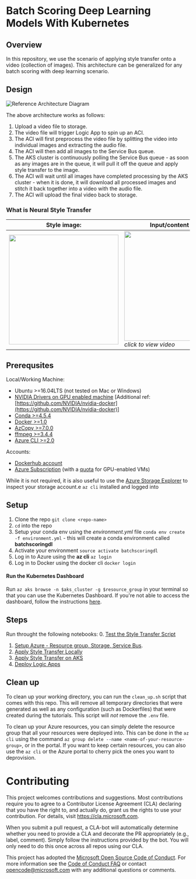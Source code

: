 
# Batch Scoring Deep Learning Models With Kubernetes

## Overview
In this repository, we use the scenario of applying style transfer onto a video (collection of images). This architecture can be generalized for any batch scoring with deep learning scenario.

## Design
![Reference Architecture Diagram](https://happypathspublic.blob.core.windows.net/assets/batch_scoring_for_dl/batchscoringdl-aks-architecture-diagram.PNG)

The above architecture works as follows:
1. Upload a video file to storage.
2. The video file will trigger Logic App to spin up an ACI.
3. The ACI will first preprocess the video file by splitting the video into individual images and extracting the audio file.
4. The ACI will then add all images to the Service Bus queue.
5. The AKS cluster is continuously polling the Service Bus queue - as soon as any images are in the queue, it will pull it off the queue and apply style transfer to the image.
6. The ACI will wait until all images have completed processing by the AKS cluster - when it is done, it will download all processed images and stitch it back together into a video with the audio file.
7. The ACI will upload the final video back to storage.

### What is Neural Style Transfer 

| Style image: | Input/content video: | Output video: | 
|--------|--------|---------|
| <img src="https://happypathspublic.blob.core.windows.net/assets/batch_scoring_for_dl/style_image.jpg" width="300"> | [<img src="https://happypathspublic.blob.core.windows.net/assets/batch_scoring_for_dl/input_video_image_0.jpg" width="300" height="300">](https://happypathspublic.blob.core.windows.net/assets/batch_scoring_for_dl/input_video.mp4 "Input Video") *click to view video* | [<img src="https://happypathspublic.blob.core.windows.net/assets/batch_scoring_for_dl/output_video_image_0.jpg" width="300" height="300">](https://happypathspublic.blob.core.windows.net/assets/batch_scoring_for_dl/output_video.mp4 "Output Video") *click to view* |

## Prerequsites

Local/Working Machine:
- Ubuntu >=16.04LTS (not tested on Mac or Windows)
- [NVIDIA Drivers on GPU enabled machine](https://linuxconfig.org/how-to-install-the-nvidia-drivers-on-ubuntu-18-04-bionic-beaver-linux) [Additional ref: [https://github.com/NVIDIA/nvidia-docker](https://github.com/NVIDIA/nvidia-docker)]
- [Conda >=4.5.4](https://conda.io/docs/)
- [Docker >=1.0](https://docs.docker.com/install/linux/docker-ce/ubuntu/#install-docker-ce-1) 
- [AzCopy >=7.0.0](https://docs.microsoft.com/en-us/azure/storage/common/storage-use-azcopy-linux?toc=%2fazure%2fstorage%2ffiles%2ftoc.json)
- [ffmpeg >=3.4.4](https://tecadmin.net/install-ffmpeg-on-linux/)
- [Azure CLI >=2.0](https://docs.microsoft.com/en-us/cli/azure/?view=azure-cli-latest)

Accounts:
- [Dockerhub account](https://hub.docker.com/)
- [Azure Subscription](https://azure.microsoft.com/en-us/free/) (with a [quota](https://docs.microsoft.com/en-us/azure/azure-supportability/resource-manager-core-quotas-request) for GPU-enabled VMs)

While it is not required, it is also useful to use the [Azure Storage Explorer](https://azure.microsoft.com/en-us/features/storage-explorer/) to inspect your storage account.e `az cli` installed and logged into

## Setup

1. Clone the repo `git clone <repo-name>`
2. `cd` into the repo
3. Setup your conda env using the _environment.yml_ file `conda env create -f environment.yml` - this will create a conda environment called __batchscoringdl__
4. Activate your environment `source activate batchscoringdl`
5. Log in to Azure using the __az cli__ `az login`
6. Log in to Docker using the docker cli `docker login`

#### Run the Kubernetes Dashboard
Run `az aks browse -n $aks_cluster -g $resource_group` in your terminal so that you can use the Kubernetes Dashboard. If you're not able to access the dashboard, follow the instructions [here](https://blog.tekspace.io/kubernetes-dashboard-remote-access/).

## Steps
Run throught the following notebooks:
0. [Test the Style Transfer Script](/00_test_neural_style_transfer.ipynb)
1. [Setup Azure - Resource group, Storage, Service Bus](/01_setup_azure.ipynb).
2. [Apply Style Transfer Locally](./02_style_transfer_locally.ipynb)
3. [Apply Style Transfer on AKS](./03_style_transfer_on_aks.ipynb)
4. [Deploy Logic Apps](./04_deploy_logic_app.ipynb)

## Clean up
To clean up your working directory, you can run the `clean_up.sh` script that comes with this repo. This will remove all temporary directories that were generated as well as any configuration (such as Dockerfiles) that were created during the tutorials. This script will _not_ remove the `.env` file. 

To clean up your Azure resources, you can simply delete the resource group that all your resources were deployed into. This can be done in the `az cli` using the command `az group delete --name <name-of-your-resource-group>`, or in the portal. If you want to keep certain resources, you can also use the `az cli` or the Azure portal to cherry pick the ones you want to deprovision.

# Contributing

This project welcomes contributions and suggestions.  Most contributions require you to agree to a
Contributor License Agreement (CLA) declaring that you have the right to, and actually do, grant us
the rights to use your contribution. For details, visit https://cla.microsoft.com.

When you submit a pull request, a CLA-bot will automatically determine whether you need to provide
a CLA and decorate the PR appropriately (e.g., label, comment). Simply follow the instructions
provided by the bot. You will only need to do this once across all repos using our CLA.

This project has adopted the [Microsoft Open Source Code of Conduct](https://opensource.microsoft.com/codeofconduct/).
For more information see the [Code of Conduct FAQ](https://opensource.microsoft.com/codeofconduct/faq/) or
contact [opencode@microsoft.com](mailto:opencode@microsoft.com) with any additional questions or comments.
